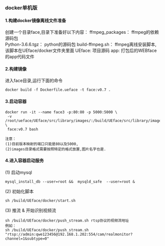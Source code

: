 
### docker单机版 

#### 1.构建docker镜像离线文件准备
创建一个目录face,目录下准备好以下内容：
ffmpeg_packages： ffmpeg的依赖源码包  
Python-3.6.6.tgz： python的源码包
build-ffmpeg.sh： ffmpeg离线安装脚本,该脚本在UEface/docker文件夹里面
UEface:  项目源码
app:  打包后的WEBface的app代码文件

#### 2.构建镜像
进入face目录,运行下面的命令
```
docker build -f Dockerfile.ueface -t face:v0.7 .
```
#### 3.启动容器
```
docker run -it --name face3 -p:80:80 -p 5000:5000 \
 -v /root/ueface/UEface/src/library/images/:/build/UEface/src/library/images/ \
 face:v0.7 bash

注意： 
(1)目前版本映射的端口只能是80以及5000, 
(2)images目录格式需要按照特定的格式放置,图片名字也是.

```


#### 4.进入容器启动服务
(1) 启动mysql
```
mysql_install_db --user=root &&  mysqld_safe  --user=root &
```
(2) 初始化脚本
```
sh /build/UEface/docker/start.sh
```
(3) 推流 & 开始识别视频流
```
sh /build/UEface/docker/push_stream.sh rtsp协议的视频流地址
例如：
sh /build/UEface/docker/push_stream.sh "rtsp://admin:qwe123456@192.168.1.202:554/cam/realmonitor?channel=1&subtype=0"
```